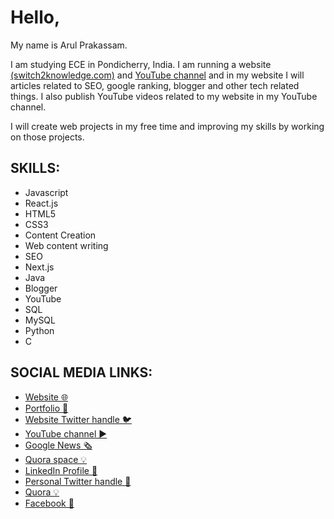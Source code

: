 # Hello,

My name is Arul Prakassam.

I am studying ECE in Pondicherry, India.  I am running a website [(switch2knowledge.com)](https://www.switch2knowledge.com) and [YouTube channel](https://youtube.com/channel/UCzz1ofQIE6VJm73BSOkgxUw) and in my website I will articles related to SEO, google ranking, blogger and other tech related things.  I also publish YouTube videos related to my website in my YouTube channel.

I will create web projects in my free time and improving my skills by working on those projects.

## SKILLS:
- Javascript
- React.js
- HTML5
- CSS3
- Content Creation
- Web content writing
- SEO
- Next.js
- Java
- Blogger
- YouTube
- SQL
- MySQL
- Python
- C

## SOCIAL MEDIA LINKS:
- [Website 🌐](https://www.switch2knowledge.com)
- [Portfolio 📘](https://arulprakassam.github.io)
- [Website Twitter handle 🐦](https://twitter.com/Switch2Know)
- [YouTube channel ▶](https://youtube.com/channel/UCzz1ofQIE6VJm73BSOkgxUw)
- [Google News 🗞](https://news.google.com/s/CBIw8daTmFs?sceid=IN:en&sceid=IN:en&r=11&oc=1)
- [Quora space 💡](https://switch2knowledge.quora.com)
- [LinkedIn Profile 🔗](https://www.linkedin.com/in/arul-prakassam)
- [Personal Twitter handle 🦜](https://twitter.com/ArulPrakassam)
- [Quora 💡](https://www.quora.com/profile/Arul-Prakassam-G)
- [Facebook 🙂](https://www.facebook.com/ArulPrakassam)
